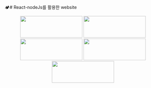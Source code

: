 🏕️# React-nodeJs를 활용한 website 
<p align=center><img src="https://img.shields.io/badge/react-61DAFB?style=for-the-badge&logo=reactos&logoColor=black" width="200" height="70">  <img src="https://img.shields.io/badge/node.js-339933?style=for-the-badge&logo=Node.js&logoColor=white" width="200" height="70"> <br/>
<img src="https://img.shields.io/badge/oracle-F80000?style=for-the-badge&logo=oracle&logoColor=white" width="200" height="70"> <img src="https://img.shields.io/badge/express-000000?style=for-the-badge&logo=express&logoColor=white" width="200" height="70"> <img src="https://img.shields.io/badge/bootstrap-7952B3?style=for-the-badge&logo=bootstrap&logoColor=white" width="200" height="70"></p>
